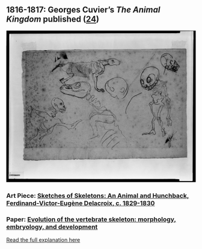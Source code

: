 ## 1816-1817: Georges Cuvier’s <em>The Animal Kingdom</em> published ([24](https://www.cambridge.org/core/books/animal-kingdom/B467ED34A254AB891D0A4252B1BC7070))

![pic](/images/1816-1817.jpeg)

### Art Piece: [Sketches of Skeletons: An Animal and Hunchback, Ferdinand-Victor-Eugène Delacroix, c. 1829-1830](https://hvrd.art/o/295664)

### Paper: [Evolution of the vertebrate skeleton: morphology, embryology, and development](https://zoologicalletters.biomedcentral.com/articles/10.1186/s40851-014-0007-7)

[Read the full explanation here](https://shanivi.github.io/paradigmshifts/1816)
